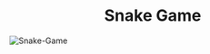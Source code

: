 <h1 align=center>Snake Game</h1>

![Snake-Game](https://socialify.git.ci/avinashkranjan/Snake-Game/image?description=1&font=Raleway&forks=1&issues=1&language=1&owner=1&pattern=Circuit%20Board&pulls=1&stargazers=1&theme=Dark)
